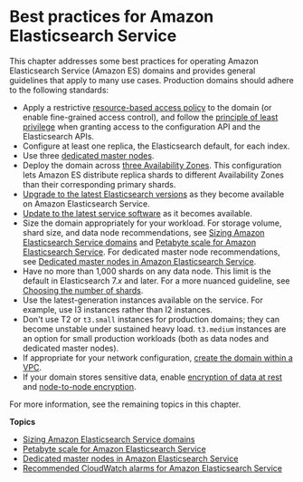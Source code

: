 # Best practices for Amazon Elasticsearch Service<a name="aes-bp"></a>

This chapter addresses some best practices for operating Amazon Elasticsearch Service \(Amazon ES\) domains and provides general guidelines that apply to many use cases\. Production domains should adhere to the following standards:
+ Apply a restrictive [resource\-based access policy](es-ac.md#es-ac-types-resource) to the domain \(or enable fine\-grained access control\), and follow the [principle of least privilege](https://docs.aws.amazon.com/IAM/latest/UserGuide/best-practices.html#grant-least-privilege) when granting access to the configuration API and the Elasticsearch APIs\.
+ Configure at least one replica, the Elasticsearch default, for each index\.
+ Use three [dedicated master nodes](es-managedomains-dedicatedmasternodes.md)\.
+ Deploy the domain across [three Availability Zones](es-managedomains-multiaz.md)\. This configuration lets Amazon ES distribute replica shards to different Availability Zones than their corresponding primary shards\.
+ [Upgrade to the latest Elasticsearch versions](es-version-migration.md) as they become available on Amazon Elasticsearch Service\.
+ [Update to the latest service software](es-service-software.md) as it becomes available\.
+ Size the domain appropriately for your workload\. For storage volume, shard size, and data node recommendations, see [Sizing Amazon Elasticsearch Service domains](sizing-domains.md) and [Petabyte scale for Amazon Elasticsearch Service](petabyte-scale.md)\. For dedicated master node recommendations, see [Dedicated master nodes in Amazon Elasticsearch Service](es-managedomains-dedicatedmasternodes.md)\.
+ Have no more than 1,000 shards on any data node\. This limit is the default in Elasticsearch 7\.*x* and later\. For a more nuanced guideline, see [Choosing the number of shards](sizing-domains.md#aes-bp-sharding)\.
+ Use the latest\-generation instances available on the service\. For example, use I3 instances rather than I2 instances\.
+ Don't use T2 or `t3.small` instances for production domains; they can become unstable under sustained heavy load\. `t3.medium` instances are an option for small production workloads \(both as data nodes and dedicated master nodes\)\.
+ If appropriate for your network configuration, [create the domain within a VPC](es-vpc.md)\.
+ If your domain stores sensitive data, enable [encryption of data at rest](encryption-at-rest.md) and [node\-to\-node encryption](ntn.md)\.

For more information, see the remaining topics in this chapter\.

**Topics**
+ [Sizing Amazon Elasticsearch Service domains](sizing-domains.md)
+ [Petabyte scale for Amazon Elasticsearch Service](petabyte-scale.md)
+ [Dedicated master nodes in Amazon Elasticsearch Service](es-managedomains-dedicatedmasternodes.md)
+ [Recommended CloudWatch alarms for Amazon Elasticsearch Service](cloudwatch-alarms.md)